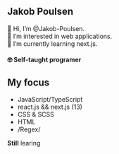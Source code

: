 ## Jakob Poulsen  
👋 Hi, I’m @Jakob-Poulsen.  
👀 I’m interested in web applications.  
🌱 I’m currently learning next.js.  
#### 🤓 Self-taught programer

## My focus
- JavaScript/TypeScript 
- react.js && next.js (13)
- CSS & SCSS
- HTML
- /Regex/

**Still** learing 
 
<!---
Jakob-Poulsen/Jakob-Poulsen is a ✨ special ✨ repository because its `README.md` (this file) appears on your GitHub profile.
You can click the Preview link to take a look at your changes.
--->
